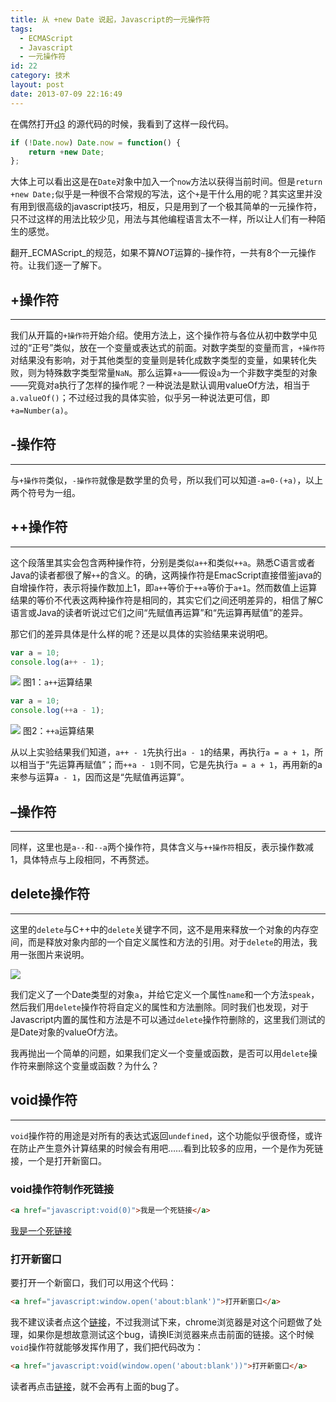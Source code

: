 ```yaml
---
title: 从 +new Date 说起，Javascript的一元操作符
tags:
  - ECMAScript
  - Javascript
  - 一元操作符
id: 22
category: 技术
layout: post
date: 2013-07-09 22:16:49
---
```


在偶然打开[d3](http://d3js.org) 的源代码的时候，我看到了这样一段代码。

```js
if (!Date.now) Date.now = function() {
    return +new Date;
};
```

大体上可以看出这是在`Date`对象中加入一个`now`方法以获得当前时间。但是`return +new Date;`似乎是一种很不合常规的写法，这个`+`是干什么用的呢？其实这里并没有用到很高级的javascript技巧，相反，只是用到了一个极其简单的一元操作符，只不过这样的用法比较少见，用法与其他编程语言太不一样，所以让人们有一种陌生的感觉。

翻开_ECMAScript_的规范，如果不算*NOT*运算的`~`操作符，一共有8个一元操作符。让我们逐一了解下。

## +操作符

***

我们从开篇的`+操作符`开始介绍。使用方法上，这个操作符与各位从初中数学中见过的“正号”类似，放在一个变量或表达式的前面。对数字类型的变量而言，`+操作符`对结果没有影响，对于其他类型的变量则是转化成数字类型的变量，如果转化失败，则为特殊数字类型常量`NaN`。那么运算`+a`——假设`a`为一个非数字类型的对象——究竟对a执行了怎样的操作呢？一种说法是默认调用valueOf方法，相当于`a.valueOf()`；不过经过我的具体实验，似乎另一种说法更可信，即`+a=Number(a)`。

## -操作符

***

与`+操作符`类似，`-操作符`就像是数学里的负号，所以我们可以知道`-a=0-(+a)`，以上两个符号为一组。

## ++操作符

***

这个段落里其实会包含两种操作符，分别是类似`a++`和类似`++a`。熟悉C语言或者Java的读者都很了解`++`的含义。的确，这两操作符是EmacScript直接借鉴java的自增操作符，表示将操作数加上1，即`a++`等价于`++a`等价于`a+1`。然而数值上运算结果的等价不代表这两种操作符是相同的，其实它们之间还明差异的，相信了解C语言或Java的读者听说过它们之间“先赋值再运算”和“先运算再赋值”的差异。

那它们的差异具体是什么样的呢？还是以具体的实验结果来说明吧。

```js
var a = 10;
console.log(a++ - 1);
```

![](result1.jpg)
图1：`a++`运算结果

```js
var a = 10;
console.log(++a - 1);
```

![](result2.jpg)
图2：`++a`运算结果

从以上实验结果我们知道，`a++ - 1`先执行出`a - 1`的结果，再执行`a = a + 1`，所以相当于“先运算再赋值”；而`++a - 1`则不同，它是先执行`a = a + 1`，再用新的a来参与运算`a - 1`，因而这是“先赋值再运算”。

## –操作符

***

同样，这里也是`a--`和`--a`两个操作符，具体含义与`++操作符`相反，表示操作数减1，具体特点与上段相同，不再赘述。

## delete操作符

***

这里的`delete`与C++中的`delete`关键字不同，这不是用来释放一个对象的内存空间，而是释放对象内部的一个自定义属性和方法的引用。对于`delete`的用法，我用一张图片来说明。

![](result3.jpg)

我们定义了一个Date类型的对象`a`，并给它定义一个属性`name`和一个方法`speak`，然后我们用`delete`操作符将自定义的属性和方法删除。同时我们也发现，对于Javascript内置的属性和方法是不可以通过`delete`操作符删除的，这里我们测试的是Date对象的valueOf方法。

我再抛出一个简单的问题，如果我们定义一个变量或函数，是否可以用`delete`操作符来删除这个变量或函数？为什么？

## void操作符

***

`void`操作符的用途是对所有的表达式返回`undefined`，这个功能似乎很奇怪，或许在防止产生意外计算结果的时候会有用吧……看到比较多的应用，一个是作为死链接，一个是打开新窗口。

### void操作符制作死链接

```html
<a href="javascript:void(0)">我是一个死链接</a>
```

<a href="javascript:void(0)">我是一个死链接</a>

### 打开新窗口

要打开一个新窗口，我们可以用这个代码：

```html
<a href="javascript:window.open('about:blank')">打开新窗口</a>
```

我不建议读者点这个<a href="javascript:window.open('about:blank')">链接</a>，不过我测试下来，chrome浏览器是对这个问题做了处理，如果你是想故意测试这个bug，请换IE浏览器来点击前面的链接。这个时候`void`操作符就能够发挥作用了，我们把代码改为：

```html
<a href="javascript:void(window.open('about:blank'))">打开新窗口</a>
```

读者再点击<a href="javascript:void(window.open('about:blank'))">链接</a>，就不会再有上面的bug了。
